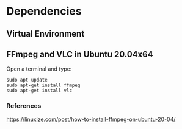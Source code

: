 # Dependencies

## Virtual Environment 

## FFmpeg and VLC in Ubuntu 20.04x64 
Open a terminal and type: 
``` 
sudo apt update
sudo apt-get install ffmpeg
sudo apt-get install vlc
```
### References 
https://linuxize.com/post/how-to-install-ffmpeg-on-ubuntu-20-04/